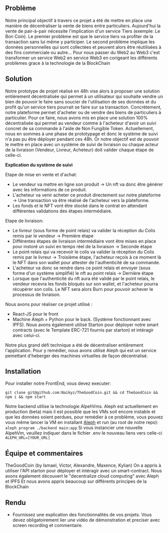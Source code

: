 ## Problème
Notre principal objectif à travers ce projet a été de mettre en place une manière de décentraliser la vente de biens entre particuliers.
Aujourd'hui la vente de pair-à-pair nécessite l'implication d'un service Tiers (exemple: Le Bon Coin).
Le premier problème est que le service tiers va profiter de la transaction sans lui même y participer.
Le second problème implique les données personnelles qui sont collectées et peuvent alors être réutilisées à des fins commerciale ou autre...
Pour nous passer du Web2 au Web3 c'est transformer un service Web2 en service Web3 en corigeant les différents problèmes grace à la technologie de la BlockChain

## Solution
Notre prototype de projet réalisé en 48h vise alors à proposer une solution entièrement décentralisée qui permet à un utilisateur qui souhaite vendre un bien de pouvoir le faire sans soucier de l'utilisation de ses données et du profit qu'un service tiers pourrait se faire sur sa transaction.
Concrètement, notre plateforme permet d'acheter ou de vendre des biens de particuliers à particulier.
Pour ce faire, nous avons mis en place une solution 100% décentralisée qui permet au vendeur comme à l'acheteur d'avoir un suivi concret de sa commande à l'aide de Non Fungible Token. Actuellement, nous en sommes à une phase de prototypage et donc le système de suivi n'a pas pu être déployer pendant ces 48h.
Or notre objectif est de pouvoir le mettre en place avec un système de suivi de livraison ou chaque acteur de la livraison (Vendeur, Livreur, Acheteur) doit valider chaque étape de celle-ci.

**Explication du système de suivi**

Etape de mise en vente et d'achat:
- Le vendeur va mettre en ligne son produit -> Un nft va donc être générer avec les informations de ce produit.
- L'acheteur va venir acheter ce produit directement sur notre plateforme -> Une transaction va être réalisé de l'acheteur vers la plateforme.
- Les fonds et le NFT vont être stocké dans le contrat en attendant différentes validations des étapes intermédiaire.

Etape de livraison:
- Le livreur (sous forme de point relais) va valider la réception du Colis remis par le vendeur -> Première étape
- Différentes étapes de livraison intermédiaire vont être mises en place pour instoré un suivi en temps réel de la livraison -> Seconde étape
- Le point relais qui va recevoir le colis va valider la réception du Colis remis par le livreur -> Troisième étape, l'acheteur reçois à ce moment là le NFT dans son wallet pour attester de l'authenticité de sa commande.
- L'acheteur va donc se rendre dans ce point relais et envoyer (sous forme d'un système simplifié) le nft au point relais -> Dernière étape
- Lorsque que l'authenticité du nft aura été validé par le point relais, le vendeur recevra les fonds bloqués sur son wallet, et l'acheteur pourra récupérer son colis.
Le NFT sera alors Burn pour pouvoir achever le processus de livraison.

Nous avons pour réaliser ce projet utilisé :
- React-JS pour le front
- Machine Aleph + Python pour le back. (Système fonctionnant avec IPFS).
Nous avons également utilisé Starton pour déployer notre smart contracts (avec le Template ERC-721 fournis par starton) et intéragir avec celui-ci.

Notre plus grand défi technique a été de décentraliser entièrement l'application.
Pour y remédier, nous avons utilisé Aleph qui est un service pemettant d'heberger des machines virtuelles de façon décentralisé.

## Installation
Pour installer notre FrontEnd, vous devez executer:

`
git clone git@github.com:Naikyz/TheGoodCoin.git && cd TheGoodCoin && npm i && npm start
`

Notre backend utilise la technologie AlpehVms.
Aleph est actuellement en production (beta) mais il est possible que les VMs soit encore instable et que les données soient perdues,
pour remédier à ce problème, vous pouvez vous même lancer la VM en installant [Aleph](https://github.com/aleph-im/aleph-vm/blob/main/tutorials/README.md) et run (au root de notre repo):
`
aleph program ./backend main:app
`
Si vous instancier une nouvelle AlpehVm, veuillez indiquer dans le fichier .env le nouveau liens vers celle-ci
`
ALEPH_URL=[YOUR_URL]
`

## Équipe et commentaires
TheGoodCoin (by Ismael, Victor, Alexandre, Maxence, Kylian)
On a appris à utiliser l'API starton pour déployer et intéragir avec un smart-contract.
Nous avons également découvert le "decentralize cloud computing" avec Aleph et IPFS
Et nous avons appris beaucoup sur différents principes de la BlockChain

## Rendu
* Fournissez une explication des fonctionnalités de vos projets. Vous devez obligatoirement lier une vidéo de démonstration et preciser avec screen recording et commentaire.